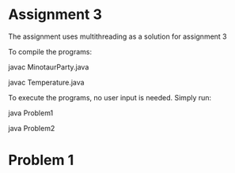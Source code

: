 # Assignment 3

The assignment uses multithreading as a solution for assignment 3

To compile the programs:

javac MinotaurParty.java

javac Temperature.java

To execute the programs, no user input is needed. Simply run:

java Problem1

java Problem2

# Problem 1

